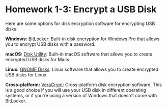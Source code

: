 # Homework 1-3: Encrypt a USB Disk

Here are some options for disk encryption software for encrypting USB disks:

**Windows:** [BitLocker](https://docs.microsoft.com/en-us/windows/security/information-protection/bitlocker/bitlocker-overview): Built-in disk encryption for Windows Pro that allows you to encrypt USB disks with a password.

**macOS:** [Disk Utility](https://support.apple.com/guide/disk-utility/welcome/mac): Built-in macOS software that allows you to create encrypted USB disks for Macs.

**Linux:** [GNOME Disks](https://wiki.gnome.org/Apps/Disks): Linux software that allows you to create encrypted USB disks for Linux.

**Cross-platform:** [VeraCrypt](https://veracrypt.fr/): Cross-platform disk encryption software. This is a good choice if you will use your USB disk in different operating systems, or if you're using a version of Windows that doesn't come with BitLocker.